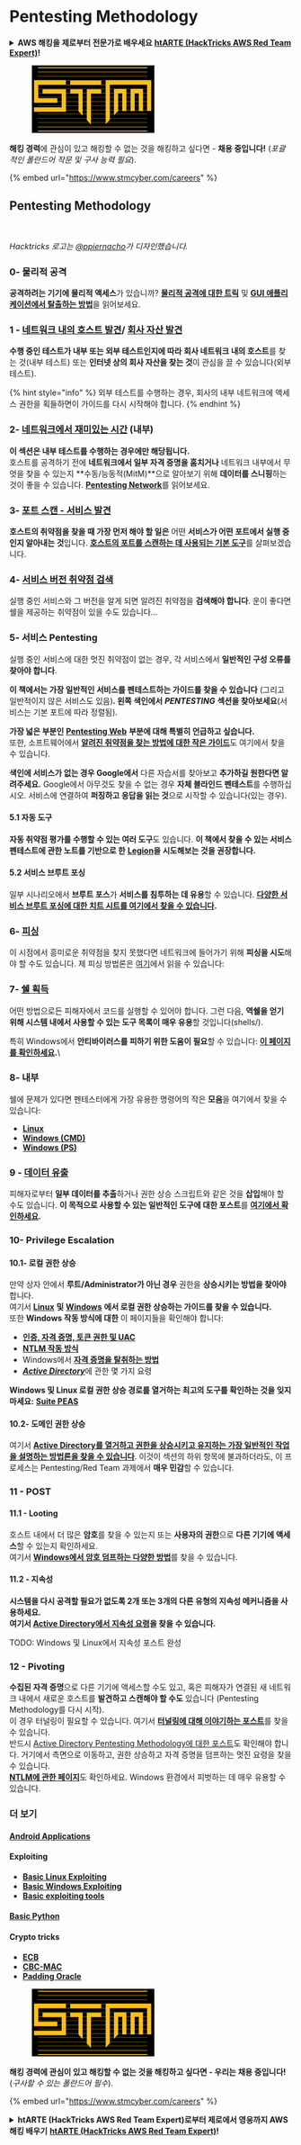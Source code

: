 # Pentesting Methodology

<details>

<summary><strong>AWS 해킹을 제로부터 전문가로 배우세요</strong> <a href="https://training.hacktricks.xyz/courses/arte"><strong>htARTE (HackTricks AWS Red Team Expert)</strong></a><strong>!</strong></summary>

HackTricks를 지원하는 다른 방법:

* **회사가 HackTricks를 광고하길 원하거나** **HackTricks를 PDF로 다운로드하길 원하면** [**구독 요금제**](https://github.com/sponsors/carlospolop)를 확인하세요!
* [**공식 PEASS & HackTricks 굿즈**](https://peass.creator-spring.com)를 구매하세요
* [**The PEASS Family**](https://opensea.io/collection/the-peass-family)를 발견하세요, 저희의 독점 [**NFTs**](https://opensea.io/collection/the-peass-family) 컬렉션
* **💬 [Discord 그룹](https://discord.gg/hRep4RUj7f)** 또는 [텔레그램 그룹](https://t.me/peass)에 **가입**하거나 **트위터** 🐦 [**@hacktricks\_live**](https://twitter.com/hacktricks\_live)**를 팔로우**하세요.
* **HackTricks** 및 **HackTricks Cloud** 깃허브 저장소에 **PR을 제출**하여 **해킹 트릭을 공유**하세요.

</details>

<figure><img src="../.gitbook/assets/image (1) (1).png" alt=""><figcaption></figcaption></figure>

**해킹 경력**에 관심이 있고 해킹할 수 없는 것을 해킹하고 싶다면 - **채용 중입니다!** (_포괄적인 폴란드어 작문 및 구사 능력 필요_).

{% embed url="https://www.stmcyber.com/careers" %}

## Pentesting Methodology

<figure><img src="../.gitbook/assets/HACKTRICKS-logo.svg" alt=""><figcaption></figcaption></figure>

_Hacktricks 로고는_ [_@ppiernacho_](https://www.instagram.com/ppieranacho/)_가 디자인했습니다._

### 0- 물리적 공격

**공격하려는 기기에 물리적 액세스**가 있습니까? [**물리적 공격에 대한 트릭**](../hardware-physical-access/physical-attacks.md) 및 [**GUI 애플리케이션에서 탈출하는 방법**](../hardware-physical-access/escaping-from-gui-applications.md)을 읽어보세요.

### 1 - [네트워크 내의 호스트 발견](pentesting-network/#discovering-hosts)/ [회사 자산 발견](external-recon-methodology/)

**수행 중인 테스트가 내부 또는 외부 테스트인지에 따라** **회사 네트워크 내의 호스트**를 찾는 것(내부 테스트) 또는 **인터넷 상의 회사 자산을 찾는 것**이 관심을 끌 수 있습니다(외부 테스트).

{% hint style="info" %}
외부 테스트를 수행하는 경우, 회사의 내부 네트워크에 액세스 권한을 획들하면이 가이드를 다시 시작해야 합니다.
{% endhint %}

### **2-** [**네트워크에서 재미있는 시간**](pentesting-network/) **(내부)**

**이 섹션은 내부 테스트를 수행하는 경우에만 해당됩니다.**\
호스트를 공격하기 전에 **네트워크에서 일부 자격 증명을 훔치거나** 네트워크 내부에서 무엇을 찾을 수 있는지 **수동/능동적(MitM)**으로 알아보기 위해 **데이터를 스니핑**하는 것이 좋을 수 있습니다. [**Pentesting Network**](pentesting-network/#sniffing)를 읽어보세요.

### 3- [포트 스캔 - 서비스 발견](pentesting-network/#scanning-hosts)

**호스트의 취약점을 찾을 때 가장 먼저 해야 할 일은** 어떤 **서비스가 어떤 포트에서 실행 중인지 알아내는 것**입니다. [**호스트의 포트를 스캔하는 데 사용되는 기본 도구**](pentesting-network/#scanning-hosts)를 살펴보겠습니다.

### **4-** [서비스 버전 취약점 검색](search-exploits.md)

실행 중인 서비스와 그 버전을 알게 되면 알려진 취약점을 **검색해야 합니다**. 운이 좋다면 쉘을 제공하는 취약점이 있을 수도 있습니다...

### **5-** 서비스 Pentesting

실행 중인 서비스에 대한 멋진 취약점이 없는 경우, 각 서비스에서 **일반적인 구성 오류를 찾아야 합니다**.

**이 책에서는 가장 일반적인 서비스를 펜테스트하는 가이드를 찾을 수 있습니다** (그리고 일반적이지 않은 서비스도 있음)**. 왼쪽 색인에서** _**PENTESTING**_ **섹션을 찾아보세요**(서비스는 기본 포트에 따라 정렬됨).

**가장 넓은 부분인** [**Pentesting Web**](../network-services-pentesting/pentesting-web/) **부분에 대해 특별히 언급하고 싶습니다.**\
또한, 소프트웨어에서 [**알려진 취약점을 찾는 방법에 대한 작은 가이드**](search-exploits.md)도 여기에서 찾을 수 있습니다.

**색인에 서비스가 없는 경우 Google에서** 다른 자습서를 찾아보고 **추가하길 원한다면 알려주세요.** Google에서 아무것도 찾을 수 없는 경우 **자체 블라인드 펜테스트**를 수행하십시오. 서비스에 연결하여 **퍼징하고 응답을 읽는 것**으로 시작할 수 있습니다(있는 경우).

#### 5.1 자동 도구

**자동 취약점 평가를 수행할 수 있는 여러 도구**도 있습니다. **이 책에서 찾을 수 있는 서비스 펜테스트에 관한 노트를 기반으로 한** [**Legion**](https://github.com/carlospolop/legion)**을 시도해보는 것을 권장합니다.**

#### **5.2 서비스 브루트 포싱**

일부 시나리오에서 **브루트 포스**가 **서비스를 침투하는 데 유용**할 수 있습니다. [**다양한 서비스 브루트 포싱에 대한 치트 시트를 여기에서 찾을 수 있습니다**](brute-force.md)**.**

### 6- [피싱](phishing-methodology/)

이 시점에서 흥미로운 취약점을 찾지 못했다면 네트워크에 들어가기 위해 **피싱을 시도**해야 할 수도 있습니다. 제 피싱 방법론은 [여기](phishing-methodology/)에서 읽을 수 있습니다:

### **7-** [**쉘 획득**](shells/)

어떤 방법으로든 피해자에서 코드를 실행할 수 있어야 합니다. 그런 다음, **역쉘을 얻기 위해 시스템 내에서 사용할 수 있는 도구 목록이 매우 유용**할 것입니다(shells/).

특히 Windows에서 **안티바이러스를 피하기 위한 도움이 필요**할 수 있습니다: [**이 페이지를 확인하세요**](../windows-hardening/av-bypass.md)**.**\\

### 8- 내부

쉘에 문제가 있다면 펜테스터에게 가장 유용한 명령어의 작은 **모음**을 여기에서 찾을 수 있습니다:

* [**Linux**](../linux-hardening/useful-linux-commands.md)
* [**Windows (CMD)**](../windows-hardening/basic-cmd-for-pentesters.md)
* [**Windows (PS)**](../windows-hardening/basic-powershell-for-pentesters/)

### **9 -** [**데이터 유출**](exfiltration.md)

피해자로부터 **일부 데이터를 추출**하거나 권한 상승 스크립트와 같은 것을 **삽입**해야 할 수도 있습니다. **이 목적으로 사용할 수 있는 일반적인 도구에 대한 포스트**를 [**여기에서 확인하세요**](exfiltration.md)**.**
### **10- Privilege Escalation**

#### **10.1- 로컬 권한 상승**

만약 상자 안에서 **루트/Administrator가 아닌 경우** 권한을 **상승시키는 방법을 찾아야** 합니다.\
여기서 [**Linux**](../linux-hardening/privilege-escalation/) **및** [**Windows**](../windows-hardening/windows-local-privilege-escalation/) **에서 로컬 권한 상승하는 가이드를 찾을 수 있습니다.**\
또한 **Windows 작동 방식에 대한** 이 페이지들을 확인해야 합니다:

* [**인증, 자격 증명, 토큰 권한 및 UAC**](../windows-hardening/authentication-credentials-uac-and-efs/)
* [**NTLM 작동 방식**](../windows-hardening/ntlm/)
* Windows에서 [**자격 증명을 탈취하는 방법**](https://github.com/carlospolop/hacktricks/blob/master/generic-methodologies-and-resources/broken-reference/README.md)
* [_**Active Directory**_](../windows-hardening/active-directory-methodology/)에 관한 몇 가지 요령

**Windows 및 Linux 로컬 권한 상승 경로를 열거하는 최고의 도구를 확인하는 것을 잊지 마세요:** [**Suite PEAS**](https://github.com/carlospolop/privilege-escalation-awesome-scripts-suite)

#### **10.2- 도메인 권한 상승**

여기서 [**Active Directory를 열거하고 권한을 상승시키고 유지하는 가장 일반적인 작업을 설명하는 방법론을 찾을 수 있습니다**](../windows-hardening/active-directory-methodology/). 이것이 섹션의 하위 항목에 불과하더라도, 이 프로세스는 Pentesting/Red Team 과제에서 **매우 민감**할 수 있습니다.

### 11 - POST

#### **11**.1 - Looting

호스트 내에서 더 많은 **암호**를 찾을 수 있는지 또는 **사용자의 권한**으로 **다른 기기에 액세스**할 수 있는지 확인하세요.\
여기서 [**Windows에서 암호 덤프하는 다양한 방법**](https://github.com/carlospolop/hacktricks/blob/master/generic-methodologies-and-resources/broken-reference/README.md)를 찾을 수 있습니다.

#### 11.2 - 지속성

**시스템을 다시 공격할 필요가 없도록 2개 또는 3개의 다른 유형의 지속성 메커니즘을 사용하세요.**\
**여기서 [**Active Directory에서 지속성 요령**](../windows-hardening/active-directory-methodology/#persistence)을 찾을 수 있습니다.**

TODO: Windows 및 Linux에서 지속성 포스트 완성

### 12 - Pivoting

**수집된 자격 증명**으로 다른 기기에 액세스할 수도 있고, 혹은 피해자가 연결된 새 네트워크 내에서 새로운 호스트를 **발견하고 스캔해야 할 수도** 있습니다 (Pentesting Methodology를 다시 시작).\
이 경우 터널링이 필요할 수 있습니다. 여기서 [**터널링에 대해 이야기하는 포스트**](tunneling-and-port-forwarding.md)를 찾을 수 있습니다.\
반드시 [Active Directory Pentesting Methodology에 대한 포스트](../windows-hardening/active-directory-methodology/)도 확인해야 합니다. 거기에서 측면으로 이동하고, 권한 상승하고 자격 증명을 덤프하는 멋진 요령을 찾을 수 있습니다.\
[**NTLM에 관한 페이지**](../windows-hardening/ntlm/)도 확인하세요. Windows 환경에서 피벗하는 데 매우 유용할 수 있습니다.

### 더 보기

#### [Android Applications](../mobile-pentesting/android-app-pentesting/)

#### **Exploiting**

* [**Basic Linux Exploiting**](../binary-exploitation/linux-exploiting-basic-esp.md)
* [**Basic Windows Exploiting**](../binary-exploitation/windows-exploiting-basic-guide-oscp-lvl.md)
* [**Basic exploiting tools**](../binary-exploitation/basic-binary-exploitation-methodology/tools/)

#### [**Basic Python**](python/)

#### **Crypto tricks**

* [**ECB**](../crypto-and-stego/electronic-code-book-ecb.md)
* [**CBC-MAC**](../crypto-and-stego/cipher-block-chaining-cbc-mac-priv.md)
* [**Padding Oracle**](../crypto-and-stego/padding-oracle-priv.md)

<figure><img src="../.gitbook/assets/image (1) (1).png" alt=""><figcaption></figcaption></figure>

**해킹 경력에 관심이 있고 해킹할 수 없는 것을 해킹하고 싶다면 - 우리는 채용 중입니다!** (_구사할 수 있는 폴란드어 필수_).

{% embed url="https://www.stmcyber.com/careers" %}

<details>

<summary><strong>htARTE (HackTricks AWS Red Team Expert)로부터 제로에서 영웅까지 AWS 해킹 배우기</strong> <a href="https://training.hacktricks.xyz/courses/arte"><strong>htARTE (HackTricks AWS Red Team Expert)</strong></a><strong>!</strong></summary>

HackTricks를 지원하는 다른 방법:

* **회사를 HackTricks에서 광고하거나 HackTricks를 PDF로 다운로드**하려면 [**구독 요금제**](https://github.com/sponsors/carlospolop)를 확인하세요!
* [**공식 PEASS & HackTricks 스왜그**](https://peass.creator-spring.com)를 구입하세요
* [**The PEASS Family**](https://opensea.io/collection/the-peass-family)를 발견하세요, 당사의 독점 [**NFTs**](https://opensea.io/collection/the-peass-family) 컬렉션
* 💬 **디스코드 그룹**에 가입하거나 [**텔레그램 그룹**](https://t.me/peass)에 가입하거나 **트위터** 🐦 [**@hacktricks\_live**](https://twitter.com/hacktricks\_live)를 팔로우하세요.
* **HackTricks 및 HackTricks Cloud** 깃허브 저장소에 PR을 제출하여 **해킹 요령을 공유하세요**.

</details>
